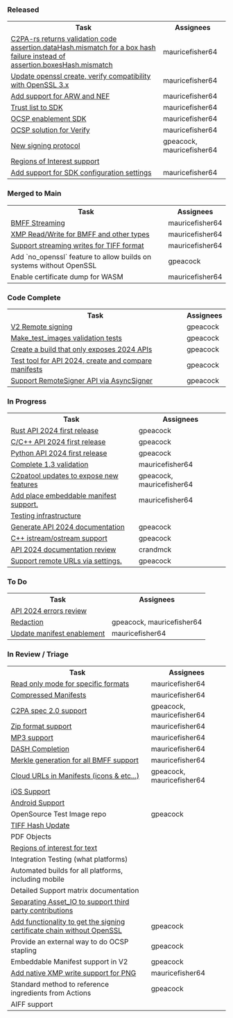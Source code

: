 <h3 id="released">Released</h3>

<table class="roadmap_table">
<tr>
<th>Task</th>
<th>Assignees</th>
</tr>

<tr>
<td> <a target="_blank" href="https://github.com/contentauth/c2pa-rs/issues/328 "> C2PA-rs returns validation code assertion.dataHash.mismatch for a box hash failure instead of assertion.boxesHash.mismatch </a> </td>
<td>mauricefisher64 </td>
</tr>

<tr>
<td> <a target="_blank" href="https://github.com/contentauth/c2pa-rs/issues/350 "> Update openssl create, verify compatibility with OpenSSL 3.x </a> </td>
<td>mauricefisher64 </td>
</tr>

<tr>
<td> <a target="_blank" href="https://github.com/contentauth/c2pa-rs/pull/355 "> Add support for ARW and NEF </a> </td>
<td>mauricefisher64 </td>
</tr>

<tr>
<td> <a target="_blank" href="https://github.com/contentauth/c2pa-rs/issues/377 "> Trust list to SDK </a> </td>
<td>mauricefisher64 </td>
</tr>

<tr>
<td> <a target="_blank" href="https://github.com/contentauth/c2pa-rs/issues/378 "> OCSP enablement SDK </a> </td>
<td>mauricefisher64 </td>
</tr>

<tr>
<td> <a target="_blank" href="https://github.com/contentauth/c2pa-rs/issues/380 "> OCSP solution for Verify </a> </td>
<td>mauricefisher64 </td>
</tr>

<tr>
<td> <a target="_blank" href="https://github.com/contentauth/c2pa-rs/issues/399 "> New signing protocol </a> </td>
<td>gpeacock, mauricefisher64 </td>
</tr>

<tr>
<td> <a target="_blank" href="https://github.com/contentauth/c2pa-rs/issues/395 "> Regions of Interest support </a> </td>
<td> </td>
</tr>

<tr>
<td> <a target="_blank" href="https://github.com/contentauth/c2pa-rs/issues/413 "> Add support for SDK configuration settings </a> </td>
<td>mauricefisher64 </td>
</tr></table>

<h3 id="merged-to-main">Merged to Main</h3>

<table class="roadmap_table">
<tr>
<th>Task</th>
<th>Assignees</th>
</tr>

<tr>
<td> <a target="_blank" href="https://github.com/contentauth/c2pa-rs/issues/389 "> BMFF Streaming </a> </td>
<td>mauricefisher64 </td>
</tr>

<tr>
<td> <a target="_blank" href="https://github.com/contentauth/c2pa-rs/issues/391 "> XMP Read/Write for BMFF and other types </a> </td>
<td>mauricefisher64 </td>
</tr>

<tr>
<td> <a target="_blank" href="https://github.com/contentauth/c2pa-rs/issues/414 "> Support streaming writes for TIFF format </a> </td>
<td>mauricefisher64 </td>
</tr>

<tr>
<td>Add `no_openssl` feature to allow builds on systems without OpenSSL  </td>
<td>gpeacock </td>
</tr>

<tr>
<td>Enable certificate dump for WASM  </td>
<td>mauricefisher64 </td>
</tr></table>

<h3 id="code-complete">Code Complete</h3>

<table class="roadmap_table">
<tr>
<th>Task</th>
<th>Assignees</th>
</tr>

<tr>
<td> <a target="_blank" href="https://github.com/contentauth/c2pa-rs/issues/374 "> V2 Remote signing </a> </td>
<td>gpeacock </td>
</tr>

<tr>
<td> <a target="_blank" href="https://github.com/contentauth/c2pa-rs/issues/412 "> Make_test_images validation tests </a> </td>
<td>gpeacock </td>
</tr>

<tr>
<td> <a target="_blank" href="https://github.com/contentauth/c2pa-rs/issues/454 "> Create a build that only exposes 2024 APIs </a> </td>
<td>gpeacock </td>
</tr>

<tr>
<td> <a target="_blank" href="https://github.com/contentauth/c2pa-rs/issues/451 "> Test tool for API 2024, create and compare manifests </a> </td>
<td>gpeacock </td>
</tr>

<tr>
<td> <a target="_blank" href="https://github.com/contentauth/c2pa-rs/issues/449 "> Support RemoteSigner API via AsyncSigner </a> </td>
<td>gpeacock </td>
</tr></table>

<h3 id="in-progress">In Progress</h3>

<table class="roadmap_table">
<tr>
<th>Task</th>
<th>Assignees</th>
</tr>

<tr>
<td> <a target="_blank" href="https://github.com/contentauth/c2pa-rs/issues/384 "> Rust API 2024 first release </a> </td>
<td>gpeacock </td>
</tr>

<tr>
<td> <a target="_blank" href="https://github.com/contentauth/c2pa-c/issues/11 "> C/C++ API 2024 first release </a> </td>
<td>gpeacock </td>
</tr>

<tr>
<td> <a target="_blank" href="https://github.com/contentauth/c2pa-python/issues/13 "> Python API 2024 first release </a> </td>
<td>gpeacock </td>
</tr>

<tr>
<td> <a target="_blank" href="https://github.com/contentauth/c2pa-rs/issues/376 "> Complete 1.3 validation </a> </td>
<td>mauricefisher64 </td>
</tr>

<tr>
<td> <a target="_blank" href="https://github.com/contentauth/c2patool/issues/166 "> C2patool updates to expose new features </a> </td>
<td>gpeacock, mauricefisher64 </td>
</tr>

<tr>
<td> <a target="_blank" href="https://github.com/contentauth/c2pa-rs/issues/422 "> Add place embeddable manifest support. </a> </td>
<td>mauricefisher64 </td>
</tr>

<tr>
<td> <a target="_blank" href="https://github.com/contentauth/c2pa-rs/issues/396 "> Testing infrastructure </a> </td>
<td> </td>
</tr>

<tr>
<td> <a target="_blank" href="https://github.com/contentauth/c2pa-rs/issues/453 "> Generate API 2024 documentation </a> </td>
<td>gpeacock </td>
</tr>

<tr>
<td> <a target="_blank" href="https://github.com/contentauth/c2pa-c/issues/12 "> C++ istream/ostream support </a> </td>
<td>gpeacock </td>
</tr>

<tr>
<td> <a target="_blank" href="https://github.com/contentauth/c2pa-rs/issues/455 "> API 2024 documentation review </a> </td>
<td>crandmck </td>
</tr>

<tr>
<td> <a target="_blank" href="https://github.com/contentauth/c2pa-rs/issues/456 "> Support remote URLs via settings. </a> </td>
<td>gpeacock </td>
</tr></table>

<h3 id="todo">To Do</h3>

<table class="roadmap_table">
<tr>
<th>Task</th>
<th>Assignees</th>
</tr>

<tr>
<td> <a target="_blank" href="https://github.com/contentauth/c2pa-rs/issues/452 "> API 2024 errors review </a> </td>
<td> </td>
</tr>

<tr>
<td> <a target="_blank" href="https://github.com/contentauth/c2pa-rs/issues/375 "> Redaction </a> </td>
<td>gpeacock, mauricefisher64 </td>
</tr>

<tr>
<td> <a target="_blank" href="https://github.com/contentauth/c2pa-rs/issues/379 "> Update manifest enablement </a> </td>
<td>mauricefisher64 </td>
</tr></table>

<h3 id="in-review--triage">In Review / Triage</h3>

<table class="roadmap_table">
<tr>
<th>Task</th>
<th>Assignees</th>
</tr>

<tr>
<td> <a target="_blank" href="https://github.com/contentauth/c2pa-rs/issues/381 "> Read only mode for specific formats </a> </td>
<td>mauricefisher64 </td>
</tr>

<tr>
<td> <a target="_blank" href="https://github.com/contentauth/c2pa-rs/issues/382 "> Compressed Manifests </a> </td>
<td>mauricefisher64 </td>
</tr>

<tr>
<td> <a target="_blank" href="https://github.com/contentauth/c2pa-rs/issues/383 "> C2PA spec 2.0 support </a> </td>
<td>gpeacock, mauricefisher64 </td>
</tr>

<tr>
<td> <a target="_blank" href="https://github.com/contentauth/c2pa-rs/issues/406 "> Zip format support </a> </td>
<td>mauricefisher64 </td>
</tr>

<tr>
<td> <a target="_blank" href="https://github.com/contentauth/c2pa-rs/issues/367 "> MP3 support </a> </td>
<td>mauricefisher64 </td>
</tr>

<tr>
<td> <a target="_blank" href="https://github.com/contentauth/c2pa-rs/issues/387 "> DASH Completion </a> </td>
<td>mauricefisher64 </td>
</tr>

<tr>
<td> <a target="_blank" href="https://github.com/contentauth/c2pa-rs/issues/388 "> Merkle generation for all BMFF support </a> </td>
<td>mauricefisher64 </td>
</tr>

<tr>
<td> <a target="_blank" href="https://github.com/contentauth/c2pa-rs/issues/390 "> Cloud URLs in Manifests (icons &amp; etc...) </a> </td>
<td>gpeacock, mauricefisher64 </td>
</tr>

<tr>
<td> <a target="_blank" href="https://github.com/contentauth/c2pa-rs/issues/392 "> iOS Support </a> </td>
<td> </td>
</tr>

<tr>
<td> <a target="_blank" href="https://github.com/contentauth/c2pa-rs/issues/393 "> Android Support </a> </td>
<td> </td>
</tr>

<tr>
<td>OpenSource Test Image repo  </td>
<td>gpeacock </td>
</tr>

<tr>
<td> <a target="_blank" href="https://github.com/contentauth/c2pa-rs/issues/394 "> TIFF Hash Update </a> </td>
<td> </td>
</tr>

<tr>
<td>PDF Objects  </td>
<td> </td>
</tr>

<tr>
<td> <a target="_blank" href="https://github.com/contentauth/c2pa-rs/issues/397 "> Regions of interest for text </a> </td>
<td> </td>
</tr>

<tr>
<td>Integration Testing (what platforms)  </td>
<td> </td>
</tr>

<tr>
<td>Automated builds for all platforms, including mobile  </td>
<td> </td>
</tr>

<tr>
<td>Detailed Support matrix documentation  </td>
<td> </td>
</tr>

<tr>
<td> <a target="_blank" href="https://github.com/contentauth/c2pa-rs/issues/398 "> Separating Asset_IO to support third party contributions </a> </td>
<td> </td>
</tr>

<tr>
<td> <a target="_blank" href="https://github.com/contentauth/c2pa-rs/issues/447 "> Add functionality to get the signing certificate chain without OpenSSL </a> </td>
<td>gpeacock </td>
</tr>

<tr>
<td>Provide an external way to do OCSP stapling  </td>
<td>gpeacock </td>
</tr>

<tr>
<td>Embeddable Manifest support in V2  </td>
<td>gpeacock </td>
</tr>

<tr>
<td> <a target="_blank" href="https://github.com/contentauth/c2pa-rs/issues/432 "> Add native XMP write support for PNG </a> </td>
<td>mauricefisher64 </td>
</tr>

<tr>
<td>Standard method to reference ingredients from Actions  </td>
<td>gpeacock </td>
</tr>

<tr>
<td>AIFF support  </td>
<td> </td>
</tr></table>
